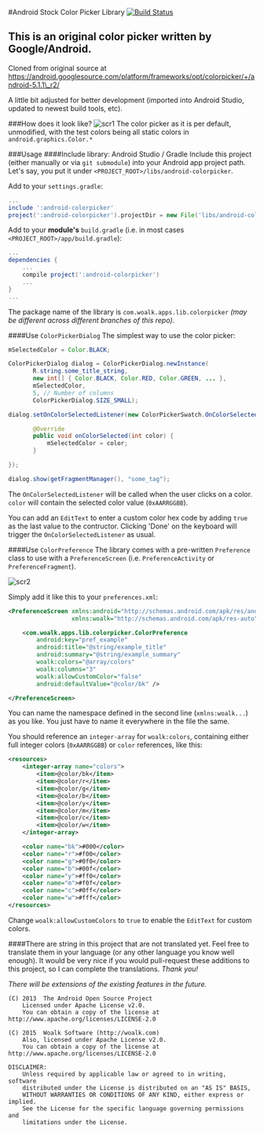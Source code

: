 #Android Stock Color Picker Library [![Build Status](https://travis-ci.org/woalk/android-colorpicker.svg?branch=woalk%2Fmaster)](https://travis-ci.org/woalk/android-colorpicker)
## This is an original color picker written by Google/Android.
Cloned from original source
at https://android.googlesource.com/platform/frameworks/opt/colorpicker/+/android-5.1.1\_r2/

A little bit adjusted for better development
(imported into Android Studio, updated to newest build tools, etc).

###How does it look like?
![scr1](http://ext.woalk.de/img/github/android-colorpicker-scr1.png)
The color picker as it is per default, unmodified,
with the test colors being all static colors in `android.graphics.Color.*`

###Usage
####Include library: Android Studio / Gradle
Include this project (either manually or via `git submodule`) into your Android app project path.
Let's say, you put it under `<PROJECT_ROOT>/libs/android-colorpicker`.

Add to your `settings.gradle`:
```gradle
...
include ':android-colorpicker'
project(':android-colorpicker').projectDir = new File('libs/android-colorpicker/app')
```

Add to your **module's** `build.gradle` (i.e. in most cases `<PROJECT_ROOT>/app/build.gradle`):
```gradle
...
dependencies {
    ...
    compile project(':android-colorpicker')
    ...
}
...
```

The package name of the library is `com.woalk.apps.lib.colorpicker`
*(may be different across different branches of this repo)*.

####Use `ColorPickerDialog`
The simplest way to use the color picker:
```java
mSelectedColor = Color.BLACK;

ColorPickerDialog dialog = ColorPickerDialog.newInstance(
       R.string.some_title_string, 
       new int[] { Color.BLACK, Color.RED, Color.GREEN, ... },
       mSelectedColor,
       5, // Number of columns
       ColorPickerDialog.SIZE_SMALL);

dialog.setOnColorSelectedListener(new ColorPickerSwatch.OnColorSelectedListener(){

       @Override
       public void onColorSelected(int color) {
           mSelectedColor = color;
       }

});

dialog.show(getFragmentManager(), "some_tag");
```

The `OnColorSelectedListener` will be called when the user clicks on a color.
`color` will contain the selected color value (`0xAARRGGBB`).

You can add an `EditText` to enter a custom color hex code by adding `true` as the last value to the contructor.
Clicking 'Done' on the keyboard will trigger the `OnColorSelectedListener` as usual.

####Use `ColorPreference`
The library comes with a pre-written `Preference` class to use with a `PreferenceScreen` (i.e. `PreferenceActivity` or `PreferenceFragment`).

![scr2](http://ext.woalk.de/img/github/android-colorpicker-scr2.png)

Simply add it like this to your `preferences.xml`:
```xml
<PreferenceScreen xmlns:android="http://schemas.android.com/apk/res/android"
                  xmlns:woalk="http://schemas.android.com/apk/res-auto">

    <com.woalk.apps.lib.colorpicker.ColorPreference
        android:key="pref_example"
        android:title="@string/example_title"
        android:summary="@string/example_summary"
        woalk:colors="@array/colors"
        woalk:columns="3"
        woalk:allowCustomColor="false"
        android:defaultValue="@color/bk" />

</PreferenceScreen>
```

You can name the namespace defined in the second line (`xmlns:woalk...`) as you like.
You just have to name it everywhere in the file the same.

You should reference an `integer-array` for `woalk:colors`,
containing either full integer colors (`0xAARRGGBB`) or `color` references, like this:
```xml
<resources>
    <integer-array name="colors">
        <item>@color/bk</item>
        <item>@color/r</item>
        <item>@color/g</item>
        <item>@color/b</item>
        <item>@color/y</item>
        <item>@color/m</item>
        <item>@color/c</item>
        <item>@color/w</item>
    </integer-array>

    <color name="bk">#000</color>
    <color name="r">#f00</color>
    <color name="g">#0f0</color>
    <color name="b">#00f</color>
    <color name="y">#ff0</color>
    <color name="m">#f0f</color>
    <color name="c">#0ff</color>
    <color name="w">#fff</color>
</resources>
```

Change `woalk:allowCustomColors` to `true` to enable the `EditText` for custom colors.

####There are string in this project that are not translated yet.
Feel free to translate them in your language (or any other language you know well enough).
It would be very nice if you would pull-request these additions to this project, so I can complete the translations.
*Thank you!*



*There will be extensions of the existing features in the future.*

```
(C) 2013  The Android Open Source Project
    Licensed under Apache License v2.0.
    You can obtain a copy of the license at http://www.apache.org/licenses/LICENSE-2.0

(C) 2015  Woalk Software (http://woalk.com)
    Also, licensed under Apache License v2.0.
    You can obtain a copy of the license at http://www.apache.org/licenses/LICENSE-2.0

DISCLAIMER:
    Unless required by applicable law or agreed to in writing, software
    distributed under the License is distributed on an "AS IS" BASIS,
    WITHOUT WARRANTIES OR CONDITIONS OF ANY KIND, either express or implied.
    See the License for the specific language governing permissions and
    limitations under the License.
```
